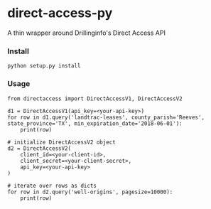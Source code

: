 # direct-access-py
A thin wrapper around Drillinginfo's Direct Access API


### Install
```commandline
python setup.py install
```

### Usage
```commandline
from directaccess import DirectAccessV1, DirectAccessV2

d1 = DirectAccessV1(api_key=<your-api-key>)
for row in d1.query('landtrac-leases', county_parish='Reeves', state_province='TX', min_expiration_date='2018-06-01'):
    print(row)

# initialize DirectAccessV2 object
d2 = DirectAccessV2(
    client_id=<your-client-id>,
    client_secret=<your-client-secret>,
    api_key=<your-api-key>
)

# iterate over rows as dicts
for row in d2.query('well-origins', pagesize=10000):
    print(row)
```